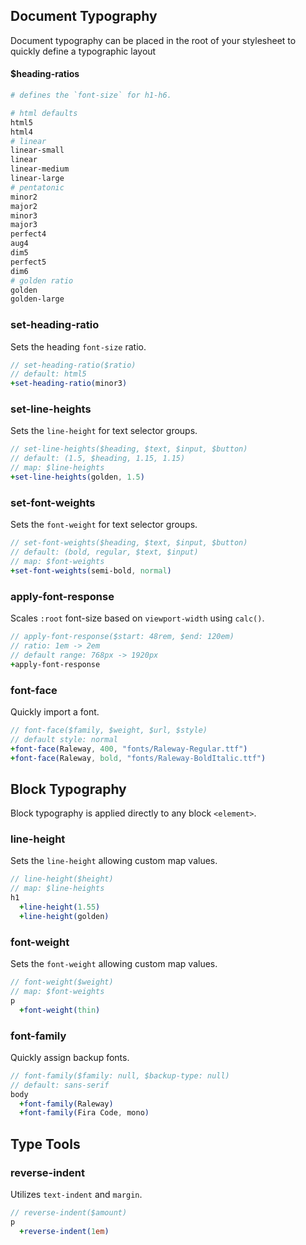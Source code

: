 ## Document Typography
Document typography can be placed in the root of your stylesheet to quickly define a typographic layout

#### $heading-ratios
```bash
# defines the `font-size` for h1-h6.

# html defaults
html5
html4
# linear
linear-small
linear
linear-medium
linear-large
# pentatonic
minor2
major2
minor3
major3
perfect4
aug4
dim5
perfect5
dim6
# golden ratio
golden
golden-large
```
### set-heading-ratio
Sets the heading `font-size` ratio.
```sass
// set-heading-ratio($ratio)
// default: html5
+set-heading-ratio(minor3)
```

### set-line-heights
Sets the `line-height` for text selector groups.
```sass
// set-line-heights($heading, $text, $input, $button)
// default: (1.5, $heading, 1.15, 1.15)
// map: $line-heights
+set-line-heights(golden, 1.5)
```

### set-font-weights
Sets the `font-weight` for text selector groups.
```sass
// set-font-weights($heading, $text, $input, $button)
// default: (bold, regular, $text, $input)
// map: $font-weights
+set-font-weights(semi-bold, normal)
```

### apply-font-response
Scales `:root` font-size based on `viewport-width` using `calc()`.
```sass
// apply-font-response($start: 48rem, $end: 120em)
// ratio: 1em -> 2em
// default range: 768px -> 1920px
+apply-font-response
```

### font-face
Quickly import a font.
```sass
// font-face($family, $weight, $url, $style)
// default style: normal
+font-face(Raleway, 400, "fonts/Raleway-Regular.ttf")
+font-face(Raleway, bold, "fonts/Raleway-BoldItalic.ttf")
```

## Block Typography
Block typography is applied directly to any block `<element>`.

### line-height
Sets the `line-height` allowing custom map values.
```sass
// line-height($height)
// map: $line-heights
h1
  +line-height(1.55)
  +line-height(golden)
```

### font-weight
Sets the `font-weight` allowing custom map values.
```sass
// font-weight($weight)
// map: $font-weights
p
  +font-weight(thin)
```

### font-family
Quickly assign backup fonts.
```sass
// font-family($family: null, $backup-type: null)
// default: sans-serif
body
  +font-family(Raleway)
  +font-family(Fira Code, mono)
```

## Type Tools

### reverse-indent
Utilizes `text-indent` and `margin`.
```sass
// reverse-indent($amount)
p
  +reverse-indent(1em)
